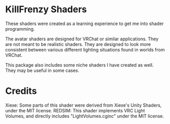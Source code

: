 # KillFrenzy Shaders
These shaders were created as a learning experience to get me into shader programming.

The avatar shaders are designed for VRChat or similar applications. They are not meant to be realistic shaders. They are designed to look more consistent between various different lighting situations found in worlds from VRChat.

This package also includes some niche shaders I have created as well. They may be useful in some cases.

# Credits
Xiexe: Some parts of this shader were derived from Xiexe's Unity Shaders, under the MIT license.
REDSIM: This shader implements VRC Light Volumes, and directly includes "LightVolumes.cginc" under the MIT license.
